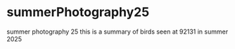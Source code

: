 # summerPhotography25
summer photography 25
this is a summary of birds seen at 92131 in summer 2025
